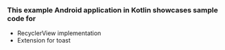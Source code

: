 ### This example Android application in Kotlin showcases sample code for 

- RecyclerView implementation 
- Extension for toast

